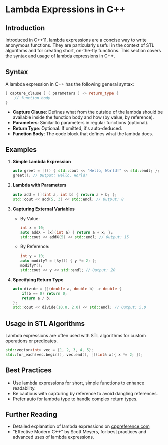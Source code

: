 
# Lambda Expressions in C++

## Introduction
Introduced in C++11, lambda expressions are a concise way to write anonymous functions. They are particularly useful in the context of STL algorithms and for creating short, on-the-fly functions. This section covers the syntax and usage of lambda expressions in C++.

## Syntax
A lambda expression in C++ has the following general syntax:
```cpp
[ capture_clause ] ( parameters ) -> return_type {
    // function body
}
```
- **Capture Clause**: Defines what from the outside of the lambda should be available inside the function body and how (by value, by reference).
- **Parameters**: Similar to parameters in regular functions (optional).
- **Return Type**: Optional. If omitted, it's auto-deduced.
- **Function Body**: The code block that defines what the lambda does.

## Examples
1. **Simple Lambda Expression**
   ```cpp
   auto greet = []() { std::cout << "Hello, World!" << std::endl; };
   greet(); // Output: Hello, World!
   ```

2. **Lambda with Parameters**
   ```cpp
   auto add = [](int a, int b) { return a + b; };
   std::cout << add(5, 3) << std::endl; // Output: 8
   ```

3. **Capturing External Variables**
   - By Value:
     ```cpp
     int x = 10;
     auto addX = [x](int a) { return a + x; };
     std::cout << addX(5) << std::endl; // Output: 15
     ```
   - By Reference:
     ```cpp
     int y = 10;
     auto modifyY = [&y]() { y *= 2; };
     modifyY();
     std::cout << y << std::endl; // Output: 20
     ```

4. **Specifying Return Type**
   ```cpp
   auto divide = [](double a, double b) -> double {
       if(b == 0) return 0;
       return a / b;
   };
   std::cout << divide(10.0, 2.0) << std::endl; // Output: 5.0
   ```

## Usage in STL Algorithms
Lambda expressions are often used with STL algorithms for custom operations or predicates.
```cpp
std::vector<int> vec = {1, 2, 3, 4, 5};
std::for_each(vec.begin(), vec.end(), [](int& x){ x *= 2; });
```

## Best Practices
- Use lambda expressions for short, simple functions to enhance readability.
- Be cautious with capturing by reference to avoid dangling references.
- Prefer auto for lambda type to handle complex return types.

## Further Reading
- Detailed explanation of lambda expressions on [cppreference.com](https://en.cppreference.com/w/cpp/language/lambda)
- "Effective Modern C++" by Scott Meyers, for best practices and advanced uses of lambda expressions.
